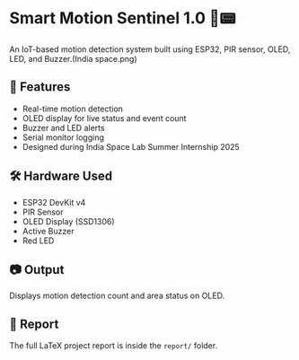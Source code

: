 # Smart Motion Sentinel 1.0 🚨📟

An IoT-based motion detection system built using ESP32, PIR sensor, OLED, LED, and Buzzer.(India space.png)

## 🔧 Features
- Real-time motion detection
- OLED display for live status and event count
- Buzzer and LED alerts
- Serial monitor logging
- Designed during India Space Lab Summer Internship 2025

## 🛠️ Hardware Used
- ESP32 DevKit v4
- PIR Sensor
- OLED Display (SSD1306)
- Active Buzzer
- Red LED

## 📷 Output
Displays motion detection count and area status on OLED.

## 📝 Report
The full LaTeX project report is inside the `report/` folder.
